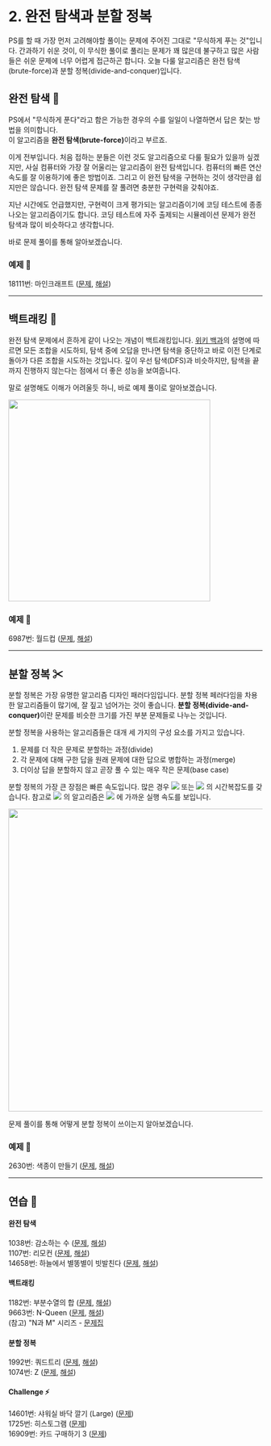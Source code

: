 # 2. 완전 탐색과 분할 정복
PS를 할 때 가장 먼저 고려해야할 풀이는 문제에 주어진 그대로 "무식하게 푸는 것"입니다. 간과하기 쉬운 것이, 이 무식한 풀이로 풀리는 문제가 꽤 많은데 불구하고 많은 사람들은 쉬운 문제에 너무 어렵게 접근하곤 합니다. 오늘 다룰 알고리즘은 완전 탐색(brute-force)과 분할 정복(divide-and-conquer)입니다.  

## 완전 탐색 👊
PS에서 "무식하게 푼다"라고 함은 가능한 경우의 수를 일일이 나열하면서 답은 찾는 방법을 의미합니다.  
이 알고리즘을 <b>완전 탐색(brute-force)</b>이라고 부르죠.  

이게 전부입니다. 처음 접하는 분들은 이런 것도 알고리즘으로 다룰 필요가 있을까 싶겠지만, 사실 컴퓨터와 가장 잘 어울리는 알고리즘이 완전 탐색입니다. 컴퓨터의 빠른 연산 속도를 잘 이용하기에 좋은 방법이죠. 그리고 이 완전 탐색을 구현하는 것이 생각만큼 쉽지만은 않습니다. 완전 탐색 문제를 잘 풀려면 충분한 구현력을 갖춰야죠.  

지난 시간에도 언급했지만, 구현력이 크게 평가되는 알고리즘이기에 코딩 테스트에 종종 나오는 알고리즘이기도 합니다. 코딩 테스트에 자주 출제되는 시뮬레이션 문제가 완전 탐색과 많이 비슷하다고 생각합니다.  

바로 문제 풀이를 통해 알아보겠습니다.  

### 예제 🎲
18111번: 마인크래프트 ([문제](https://www.acmicpc.net/problem/18111), [해설](https://github.com/skku-npc/class-intermediate/blob/master/2.%20Brute%20Force%20%26%20Divide%20and%20Conquer/18111.cpp))  

---  

## 백트래킹 🚩
완전 탐색 문제에서 흔하게 같이 나오는 개념이 백트래킹입니다. [위키 백과](https://ko.wikipedia.org/wiki/%ED%87%B4%EA%B0%81%EA%B2%80%EC%83%89)의 설명에 따르면 모든 조합을 시도하되, 탐색 중에 오답을 만나면 탐색을 중단하고 바로 이전 단계로 돌아가 다른 조합을 시도하는 것입니다. 깊이 우선 탐색(DFS)과 비슷하지만, 탐색을 끝까지 진행하지 않는다는 점에서 더 좋은 성능을 보여줍니다.  

말로 설명해도 이해가 어려울듯 하니, 바로 예제 풀이로 알아보겠습니다.

<img src="https://upload.wikimedia.org/wikipedia/commons/thumb/2/2c/Depthfirst.png/375px-Depthfirst.png" width=400>

### 예제 🎲
6987번: 월드컵 ([문제](https://www.acmicpc.net/problem/6987), [해설](https://github.com/skku-npc/class-intermediate/blob/master/2.%20Brute%20Force%20%26%20Divide%20and%20Conquer/6987.cpp))  

---  

## 분할 정복 ✂
분할 정복은 가장 유명한 알고리즘 디자인 패러다임입니다. 분할 정복 페러다임을 차용한 알고리즘들이 많기에, 잘 짚고 넘어가는 것이 좋습니다. <b>분할 정복(divide-and-conquer)</b>이란 문제를 비슷한 크기를 가진 부분 문제들로 나누는 것입니다.  

분할 정복을 사용하는 알고리즘들은 대개 세 가지의 구성 요소를 가지고 있습니다.  

1. 문제를 더 작은 문제로 분할하는 과정(divide)  
2. 각 문제에 대해 구한 답을 원래 문제에 대한 답으로 병합하는 과정(merge)  
3. 더이상 답을 분할하지 않고 곧장 풀 수 있는 매우 작은 문제(base case)  

분할 정복의 가장 큰 장점은 빠른 속도입니다. 많은 경우 <img src="https://latex.codecogs.com/svg.latex?O(log(n))"/> 또는 <img src="https://latex.codecogs.com/svg.latex?O(n%20log(n))"/> 의 시간복잡도를 갖습니다. 
참고로 <img src="https://latex.codecogs.com/svg.latex?O(log(n))"/> 의 알고리즘은 <img src="https://latex.codecogs.com/svg.latex?O(1)"/> 에 가까운 실행 속도를 보입니다.  

<img src="https://miro.medium.com/max/2544/1*yiyfZodqXNwMouC0-B0Wlg.png" width=600>

문제 풀이를 통해 어떻게 분할 정복이 쓰이는지 알아보겠습니다.  

### 예제 🎲
2630번: 색종이 만들기 ([문제](https://www.acmicpc.net/problem/2630), [해설](https://github.com/skku-npc/class-intermediate/blob/master/2.%20Brute%20Force%20%26%20Divide%20and%20Conquer/2630.cpp))

---  

## 연습 🏓
#### 완전 탐색
1038번: 감소하는 수 ([문제](https://www.acmicpc.net/problem/1038), [해설](https://github.com/skku-npc/class-intermediate/blob/master/2.%20Brute%20Force%20%26%20Divide%20and%20Conquer/1038.cpp))  
1107번: 리모컨 ([문제](https://www.acmicpc.net/problem/1107), [해설](https://github.com/skku-npc/class-intermediate/blob/master/2.%20Brute%20Force%20%26%20Divide%20and%20Conquer/1107.cpp))  
14658번: 하늘에서 별똥별이 빗발친다 ([문제](https://www.acmicpc.net/problem/14658), [해설](https://github.com/skku-npc/class-intermediate/blob/master/2.%20Brute%20Force%20%26%20Divide%20and%20Conquer/14658.cpp))  

#### 백트래킹
1182번: 부분수열의 합 ([문제](https://www.acmicpc.net/problem/1182), [해설](https://github.com/skku-npc/class-intermediate/blob/master/2.%20Brute%20Force%20%26%20Divide%20and%20Conquer/1182.cpp))  
9663번: N-Queen ([문제](https://www.acmicpc.net/problem/9663), [해설](https://github.com/skku-npc/class-intermediate/blob/master/2.%20Brute%20Force%20%26%20Divide%20and%20Conquer/9663.cpp))  
(참고) "N과 M" 시리즈 - [문제집](https://www.acmicpc.net/workbook/view/2052)

#### 분할 정복
1992번: 쿼드트리 ([문제](https://www.acmicpc.net/problem/1992), [해설](https://github.com/skku-npc/class-intermediate/blob/master/2.%20Brute%20Force%20%26%20Divide%20and%20Conquer/1992.cpp))  
1074번: Z ([문제](https://www.acmicpc.net/problem/1074), [해설](https://github.com/skku-npc/class-intermediate/blob/master/2.%20Brute%20Force%20%26%20Divide%20and%20Conquer/1074.cpp))  

#### Challenge ⚡
14601번: 샤워실 바닥 깔기 (Large) ([문제](https://www.acmicpc.net/problem/14601))  
1725번: 히스토그램 ([문제](https://www.acmicpc.net/problem/1725))  
16909번: 카드 구매하기 3 ([문제](https://www.acmicpc.net/problem/16909))  
